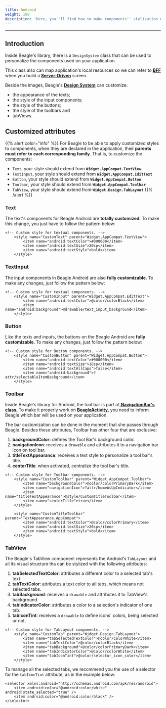 ```yaml
---
title: Android
weight: 190
description: 'Here, you''ll find how to make components'' stylization on Android''s projects.'
---
```


---

## Introduction 

Inside Beagle's library, there is a `DesignSystem` class that can be used to personalize the components used on your application.

This class also can map application's local resources so we can refer to [**BFF** ](../../principais-conceitos.md#backend-for-frontend)when you build a [**Server-Driven**](../../principais-conceitos.md#server-driven-ui) screen. 

Beside the images, Beagle's [**Design System**](../../principais-conceitos.md#design-system) can customize: 

* the appearance of the texts;
* the style of the input components;
* the style of the buttons;
* the style of the toolbars and
* tabViews.

## Customized attributes

{{% alert color="info" %}}
For Beagle to be able to apply customized styles to components, when they are declared in the application, their **parents must refer to each corresponding family**. That is, to customize the components:

* `Text`, your style should extend from **`Widget.AppCompat.TextView`**
* `TextInput`, your style should extend from **`Widget.AppCompat.EditText`**
* `Button`, your style should extend from **`Widget.AppCompat.Button`**
* `Toolbar`, your style should extend from **`Widget.AppCompat.Toolbar`**
* `TabView`, your style should extend from **`Widget.Design.TabLayout`**
{{% /alert %}}

### Text

The text's components for Beagle Android are **totally customized**. To make this change, you just have to follow the pattern below:  


```markup
<!-- Custom style for textual components. -->
    <style name="CustomText" parent="Widget.AppCompat.TextView">
        <item name="android:textColor">#000000</item>
        <item name="android:textSize">20sp</item>
        <item name="android:textStyle">bold</item>
    </style>
```


### TextInput

The input components in Beagle Android are also **fully customizable**. To make any changes, just follow the pattern below:


```markup
<!-- Custom style for textual components. -->
    <style name="CustomInput" parent="Widget.AppCompat.EditText">
        <item name="android:textColor">@color/colorBlack</item>
        <item name="android:background">@drawable/text_input_background</item>
    </style>
```


### Button

Like the texts and inputs, the buttons on the Beagle Android are **fully customizable**. To make any changes, just follow the pattern below:


```markup
<!-- Custom style for Button components. -->
    <style name="CustomButton" parent="Widget.AppCompat.Button">
        <item name="android:textColor">#000000</item>
        <item name="android:textSize">18sp</item>
        <item name="android:textAllCaps">false</item>
        <item name="android:background">?attr/selectableItemBackground</item>
    </style>
```


### Toolbar

Inside Beagle's library for Android, the tool bar is part of[ **NavigationBar's class**.](../../api/screen/#navigation-bar-action-bar-barra-de-navegacao) To make it properly work on [**BeagleActivity**](../../get-started/new-project/case-android/#passo-4-criando-o-appbeagleactivity), you need to inform Beagle which bar will be used on your application.

The bar customization can be done in the moment that she passes through Beagle. Besides these attributes,  Toolbar has other four that are exclusive: 

1. **backgroundColor:** defines the Tool Bar's background color.
2. **navigationIcon**: receives a `drawable` and attributes it to a navigation bar icon on tool bar. 
3. **titleTextAppearance**: receives a text style to personalize a tool bar's title.
4. **centerTitle**: when activated, centralize the tool bar's title.


```markup
<!-- Custom style for Toolbar components. -->
    <style name="CustomToolbar" parent="Widget.AppCompat.Toolbar">
        <item name="backgroundColor">@color/colorPrimaryDark</item>
        <item name="navigationIcon">?attr/homeAsUpIndicator</item>
        <item name="titleTextAppearance">@style/CustomTitleToolbar</item>
        <item name="centerTitle">true</item>
    </style>
    
    <style name="CustomTitleToolbar" parent="TextAppearance.AppCompat">
        <item name="android:textColor">@color/colorPrimary</item>
        <item name="android:textSize">20sp</item>
        <item name="android:textStyle">bold</item>
    </style>
```


### TabView

The Beagle's TabView component represents the Android's `TabLayout` and all its visual structure tha can be stylized with the following attributes:

1. **tabSelectedTextColor**: attributes a different color to a selected tab's text.
2. **tabTextColor**: attributes a text color to all tabs, which means not selected tabs.
3. **tabBackground**: receives a `drawable` and attributes it to TabView's background.
4. **tabIndicatorColor**: attributes a color to a selection's indicator of one tab.
5. **tabIconTint**: receives a `drawable` to define icons' colors, being selected or not.


```markup
<!-- Custom style for TabLayout components. -->
    <style name="CustomTab" parent="Widget.Design.TabLayout">
        <item name="tabSelectedTextColor">@color/colorWhite</item>
        <item name="tabTextColor">@color/colorBlack</item>
        <item name="tabBackground">@color/colorPrimaryDark</item>
        <item name="tabIndicatorColor">@color/colorWhite</item>
        <item name="tabIconTint">@color/selector_icon_color</item>
    </style>
```


To manage all the selected tabs, we recommend you the use of a selector for the `tabIconTint` attribute, as in the example below: 


```markup
<selector xmlns:android="http://schemas.android.com/apk/res/android">
    <item android:color="@android:color/white" android:state_selected="true" />
    <item android:color="@android:color/black" />
</selector>
```
